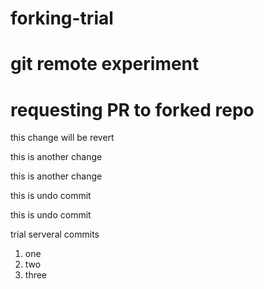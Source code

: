 # forking-trial

# git remote experiment

# requesting PR to forked repo


this change will be revert

this is another change

this is another change


this is undo commit


this is undo commit

trial serveral commits
1. one
2. two
3. three